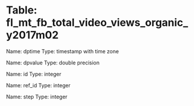 Table: fl_mt_fb_total_video_views_organic_y2017m02
==================================================

Name: dptime
Type: timestamp with time zone

Name: dpvalue
Type: double precision

Name: id
Type: integer

Name: ref_id
Type: integer

Name: step
Type: integer

